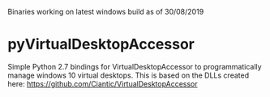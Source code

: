 Binaries working on latest windows build as of
30/08/2019

# pyVirtualDesktopAccessor
Simple Python 2.7 bindings for VirtualDesktopAccessor to programmatically manage windows 10 virtual desktops.
This is based on the DLLs created here: https://github.com/Ciantic/VirtualDesktopAccessor
